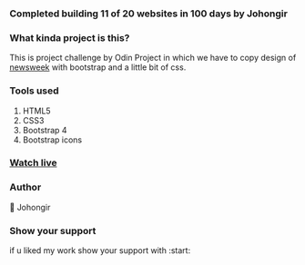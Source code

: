 ### Completed building 11 of 20 websites in 100 days by Johongir


### What kinda project is this?
This is project challenge by Odin Project in which we have to copy design of [newsweek](https://www.newsweek.com/) with bootstrap and a little bit of css. 

### Tools used
1. HTML5
2. CSS3
4. Bootstrap 4
5. Bootstrap icons


### [Watch live]()

### Author
:man: Johongir

### Show your support
if u liked my work show your support with :start: